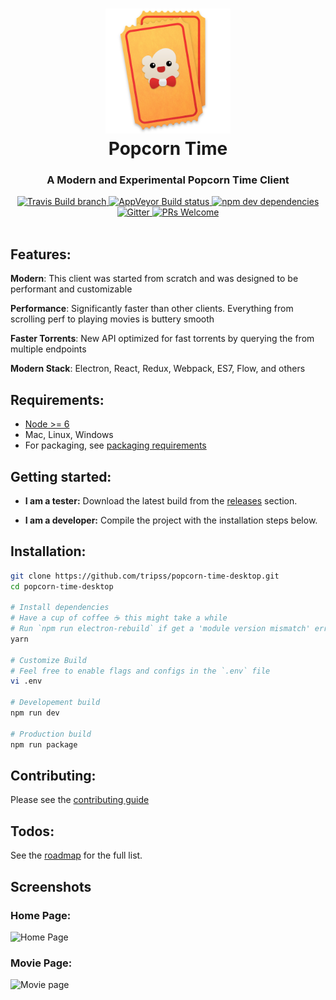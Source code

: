 <h1 align="center">
  <img height="200" width="200" src="resources/background.png" alt="logo" />
  <br />
  Popcorn Time
</h1>

<h3 align="center">A Modern and Experimental Popcorn Time Client</h3>

<div align="center">
  <a target="_blank" href="https://travis-ci.org/tripss/popcorn-time-desktop/">
    <img src="https://img.shields.io/travis/tripss/popcorn-time-desktop/master.svg?maxAge=86400" alt="Travis Build branch" />
  </a>
  <a target="_blank" href="https://ci.appveyor.com/project/tripss/popcorn-time-desktop/branch/master">
    <img src="https://ci.appveyor.com/api/projects/status/071qeglg94au8wr2/branch/master?svg=true&maxAge=86400" alt="AppVeyor Build status" />
  </a>
  <a target="_blank" href="https://david-dm.org/tripss/popcorn-time-desktop?type=dev">
    <img src="https://img.shields.io/david/dev/tripss/popcorn-time-desktop.svg?maxAge=86400" alt="npm dev dependencies" />
  </a>
  <a target="_blank" href="https://gitter.im/amilajack/popcorn-time-desktop?utm_source=badge&utm_medium=badge&utm_campaign=pr-badge&utm_content=badge">
    <img src="https://badges.gitter.im/amilajack/popcorn-time-desktop.svg" alt="Gitter" />
  </a>
  <a target="_blank" href="https://github.com/tripss/popcorn-time-desktop/pulls">
    <img src="https://img.shields.io/badge/PRs-welcome-brightgreen.svg" alt="PRs Welcome" />
  </a>
</div>

<br />

## Features:

**Modern**: This client was started from scratch and was designed to be performant and customizable

**Performance**: Significantly faster than other clients. Everything from scrolling perf to playing movies is buttery smooth

**Faster Torrents**: New API optimized for fast torrents by querying the from multiple endpoints

**Modern Stack**: Electron, React, Redux, Webpack, ES7, Flow, and others

## Requirements:

* [Node >= 6](https://nodejs.org)
* Mac, Linux, Windows
* For packaging, see [packaging requirements](https://github.com/tripss/popcorn-time-desktop/wiki/Packaging-Requirements)

## Getting started:
- **I am a tester:** Download the latest build from the [releases](https://github.com/tripss/popcorn-time-desktop/releases) section.

- **I am a developer:** Compile the project with the installation steps below.

## Installation:
```bash
git clone https://github.com/tripss/popcorn-time-desktop.git
cd popcorn-time-desktop

# Install dependencies
# Have a cup of coffee ☕️ this might take a while
# Run `npm run electron-rebuild` if get a 'module version mismatch' error
yarn

# Customize Build
# Feel free to enable flags and configs in the `.env` file
vi .env

# Developement build
npm run dev

# Production build
npm run package
```

## Contributing:
Please see the [contributing guide](https://github.com/tripss/popcorn-time-desktop/blob/master/CONTRIBUTING.md)

## Todos:
See the [roadmap](https://github.com/tripss/popcorn-time-desktop/wiki/Road-Map-and-Progress) for the full list.

## Screenshots

### Home Page:
![Home Page]()

### Movie Page:
![Movie page]()
